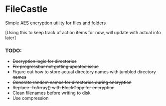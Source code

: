 # FileCastle
Simple AES encryption utility for files and folders

[Using this to keep track of action items for now, will update with actual info later]

### TODO:
- ~~Decryption logic for directories~~
- ~~Fix progressbar not getting updated issue~~
- ~~Figure out how to store actual directory names with jumbled directory names~~
- ~~Generate random names for directories during encryption~~
- ~~Replace .ToArray() with BlockCopy for encryption~~
- Clean filenames before writing to disk
- Use compression